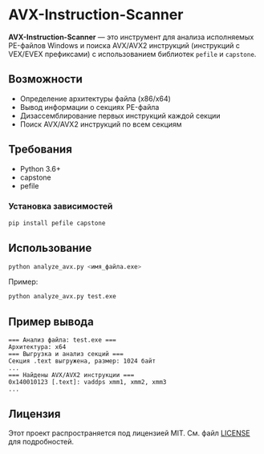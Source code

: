 # AVX-Instruction-Scanner

**AVX-Instruction-Scanner** — это инструмент для анализа исполняемых PE-файлов Windows и поиска AVX/AVX2 инструкций (инструкций с VEX/EVEX префиксами) с использованием библиотек `pefile` и `capstone`.

## Возможности

* Определение архитектуры файла (x86/x64)
* Вывод информации о секциях PE-файла
* Дизассемблирование первых инструкций каждой секции
* Поиск AVX/AVX2 инструкций по всем секциям

## Требования

* Python 3.6+
* capstone
* pefile

### Установка зависимостей

```bash
pip install pefile capstone
```

## Использование

```bash
python analyze_avx.py <имя_файла.exe>
```

Пример:

```bash
python analyze_avx.py test.exe
```

## Пример вывода

```
=== Анализ файла: test.exe ===
Архитектура: x64
=== Выгрузка и анализ секций ===
Секция .text выгружена, размер: 1024 байт
...
=== Найдены AVX/AVX2 инструкции ===
0x140010123 [.text]: vaddps xmm1, xmm2, xmm3
...
```

## Лицензия

Этот проект распространяется под лицензией MIT. См. файл [LICENSE](LICENSE) для подробностей.
